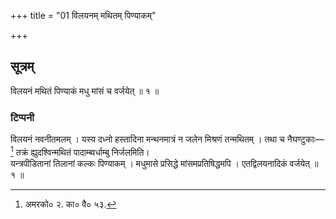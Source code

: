 +++
title = "01 विलयनम् मथितम् पिण्याकम्"

+++
## सूत्रम्
विलयनं मथितं पिण्याकं मधु मांसं च वर्जयेत् ॥ १ ॥  
### टिप्पनी
विलयनं नवनीतमलम् । यस्य दध्नो हस्तादिना मन्थनमात्रं न जलेन मिश्रणं तन्मथितम् । तथा च नैघण्टुकाः—  
[^१] तक्रं ह्युदश्विन्मथितं पादाम्ब्वर्धाम्बु निर्जलमिति।  
यन्त्रपीडितानां तिलानां कल्कः पिण्याकम् । मधुमासे प्रसिद्धे मांसमप्रतिषिद्धमपि । एतद्विलयनादिकं वर्जयेत् ॥ १ ॥  

[^१]: अमरको० २. का० वै० ५३.   
